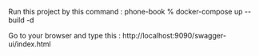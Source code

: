 Run this project by this command : phone-book % docker-compose up --build -d

Go to your browser and type this : http://localhost:9090/swagger-ui/index.html